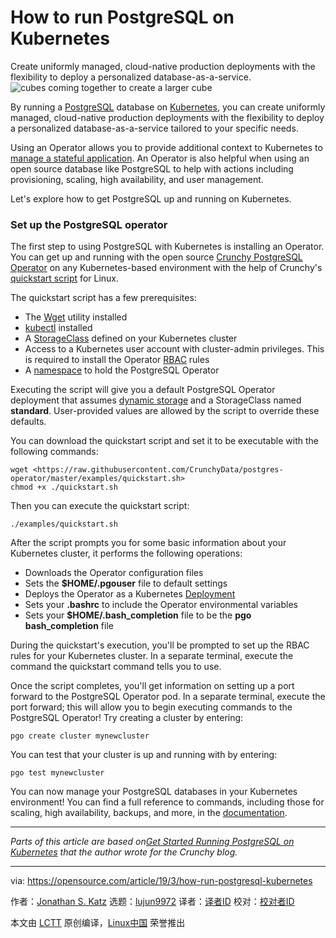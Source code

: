 [#]: collector: (lujun9972)
[#]: translator: (arrowfeng)
[#]: reviewer: ( )
[#]: publisher: ( )
[#]: url: ( )
[#]: subject: (How to run PostgreSQL on Kubernetes)
[#]: via: (https://opensource.com/article/19/3/how-run-postgresql-kubernetes)
[#]: author: (Jonathan S. Katz https://opensource.com/users/jkatz05)

How to run PostgreSQL on Kubernetes
======
Create uniformly managed, cloud-native production deployments with the
flexibility to deploy a personalized database-as-a-service.
![cubes coming together to create a larger cube][1]

By running a [PostgreSQL][2] database on [Kubernetes][3], you can create uniformly managed, cloud-native production deployments with the flexibility to deploy a personalized database-as-a-service tailored to your specific needs.

Using an Operator allows you to provide additional context to Kubernetes to [manage a stateful application][4]. An Operator is also helpful when using an open source database like PostgreSQL to help with actions including provisioning, scaling, high availability, and user management.

Let's explore how to get PostgreSQL up and running on Kubernetes.

### Set up the PostgreSQL operator

The first step to using PostgreSQL with Kubernetes is installing an Operator. You can get up and running with the open source [Crunchy PostgreSQL Operator][5] on any Kubernetes-based environment with the help of Crunchy's [quickstart script][6] for Linux.

The quickstart script has a few prerequisites:

  * The [Wget][7] utility installed
  * [kubectl][8] installed
  * A [StorageClass][9] defined on your Kubernetes cluster
  * Access to a Kubernetes user account with cluster-admin privileges. This is required to install the Operator [RBAC][10] rules
  * A [namespace][11] to hold the PostgreSQL Operator



Executing the script will give you a default PostgreSQL Operator deployment that assumes [dynamic storage][12] and a StorageClass named **standard**. User-provided values are allowed by the script to override these defaults.

You can download the quickstart script and set it to be executable with the following commands:

```
wget <https://raw.githubusercontent.com/CrunchyData/postgres-operator/master/examples/quickstart.sh>
chmod +x ./quickstart.sh
```

Then you can execute the quickstart script:

```
./examples/quickstart.sh
```

After the script prompts you for some basic information about your Kubernetes cluster, it performs the following operations:

  * Downloads the Operator configuration files
  * Sets the **$HOME/.pgouser** file to default settings
  * Deploys the Operator as a Kubernetes [Deployment][13]
  * Sets your **.bashrc** to include the Operator environmental variables
  * Sets your **$HOME/.bash_completion** file to be the **pgo bash_completion** file



During the quickstart's execution, you'll be prompted to set up the RBAC rules for your Kubernetes cluster. In a separate terminal, execute the command the quickstart command tells you to use.

Once the script completes, you'll get information on setting up a port forward to the PostgreSQL Operator pod. In a separate terminal, execute the port forward; this will allow you to begin executing commands to the PostgreSQL Operator! Try creating a cluster by entering:

```
pgo create cluster mynewcluster
```

You can test that your cluster is up and running with by entering:

```
pgo test mynewcluster
```

You can now manage your PostgreSQL databases in your Kubernetes environment! You can find a full reference to commands, including those for scaling, high availability, backups, and more, in the [documentation][14].

* * *

_Parts of this article are based on[Get Started Running PostgreSQL on Kubernetes][15] that the author wrote for the Crunchy blog._

--------------------------------------------------------------------------------

via: https://opensource.com/article/19/3/how-run-postgresql-kubernetes

作者：[Jonathan S. Katz][a]
选题：[lujun9972][b]
译者：[译者ID](https://github.com/译者ID)
校对：[校对者ID](https://github.com/校对者ID)

本文由 [LCTT](https://github.com/LCTT/TranslateProject) 原创编译，[Linux中国](https://linux.cn/) 荣誉推出

[a]: https://opensource.com/users/jkatz05
[b]: https://github.com/lujun9972
[1]: https://opensource.com/sites/default/files/styles/image-full-size/public/lead-images/cube_innovation_process_block_container.png?itok=vkPYmSRQ (cubes coming together to create a larger cube)
[2]: https://www.postgresql.org/
[3]: https://kubernetes.io/
[4]: https://opensource.com/article/19/2/scaling-postgresql-kubernetes-operators
[5]: https://github.com/CrunchyData/postgres-operator
[6]: https://crunchydata.github.io/postgres-operator/stable/installation/#quickstart-script
[7]: https://www.gnu.org/software/wget/
[8]: https://kubernetes.io/docs/tasks/tools/install-kubectl/
[9]: https://kubernetes.io/docs/concepts/storage/storage-classes/
[10]: https://kubernetes.io/docs/reference/access-authn-authz/rbac/
[11]: https://kubernetes.io/docs/concepts/overview/working-with-objects/namespaces/
[12]: https://kubernetes.io/docs/concepts/storage/dynamic-provisioning/
[13]: https://kubernetes.io/docs/concepts/workloads/controllers/deployment/
[14]: https://crunchydata.github.io/postgres-operator/stable/#documentation
[15]: https://info.crunchydata.com/blog/get-started-runnning-postgresql-on-kubernetes

